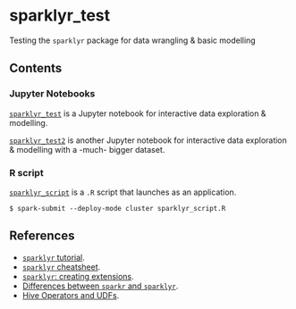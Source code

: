 # sparklyr_test
Testing the `sparklyr` package for data wrangling &amp; basic modelling

## Contents

### Jupyter Notebooks
[`sparklyr_test`](https://github.com/aurora-mareviv/sparklyr_test/blob/master/sparklyr_test.ipynb) is a Jupyter notebook for interactive data exploration & modelling.

[`sparklyr_test2`](https://github.com/aurora-mareviv/sparklyr_test/blob/master/sparklyr_test2.ipynb) is another Jupyter notebook for interactive data exploration & modelling with a -much- bigger dataset.


### R script
[`sparklyr_script`](https://github.com/aurora-mareviv/sparklyr_test/blob/master/sparklyr_script.R) is a `.R` script that launches as an application.

    $ spark-submit --deploy-mode cluster sparklyr_script.R


## References 

- [`sparklyr` tutorial](http://spark.rstudio.com/).
- [`sparklyr` cheatsheet](http://spark.rstudio.com/images/sparklyr-cheatsheet.pdf).
- [`sparklyr`: creating extensions](http://spark.rstudio.com/extensions.html).
- [Differences between `sparkr` and `sparklyr`](https://stackoverflow.com/questions/39494484/sparkr-vs-sparklyr).
- [Hive Operators and UDFs](https://cwiki.apache.org/confluence/display/Hive/LanguageManual+UDF).
